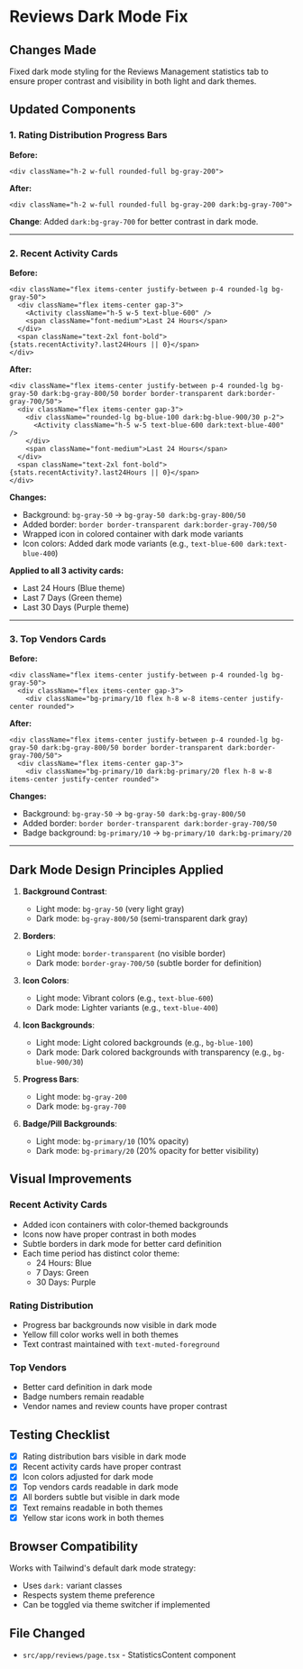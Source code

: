# Reviews Dark Mode Fix

## Changes Made

Fixed dark mode styling for the Reviews Management statistics tab to ensure proper contrast and visibility in both light and dark themes.

## Updated Components

### 1. Rating Distribution Progress Bars

**Before:**
```tsx
<div className="h-2 w-full rounded-full bg-gray-200">
```

**After:**
```tsx
<div className="h-2 w-full rounded-full bg-gray-200 dark:bg-gray-700">
```

**Change**: Added `dark:bg-gray-700` for better contrast in dark mode.

---

### 2. Recent Activity Cards

**Before:**
```tsx
<div className="flex items-center justify-between p-4 rounded-lg bg-gray-50">
  <div className="flex items-center gap-3">
    <Activity className="h-5 w-5 text-blue-600" />
    <span className="font-medium">Last 24 Hours</span>
  </div>
  <span className="text-2xl font-bold">{stats.recentActivity?.last24Hours || 0}</span>
</div>
```

**After:**
```tsx
<div className="flex items-center justify-between p-4 rounded-lg bg-gray-50 dark:bg-gray-800/50 border border-transparent dark:border-gray-700/50">
  <div className="flex items-center gap-3">
    <div className="rounded-lg bg-blue-100 dark:bg-blue-900/30 p-2">
      <Activity className="h-5 w-5 text-blue-600 dark:text-blue-400" />
    </div>
    <span className="font-medium">Last 24 Hours</span>
  </div>
  <span className="text-2xl font-bold">{stats.recentActivity?.last24Hours || 0}</span>
</div>
```

**Changes:**
- Background: `bg-gray-50` → `bg-gray-50 dark:bg-gray-800/50`
- Added border: `border border-transparent dark:border-gray-700/50`
- Wrapped icon in colored container with dark mode variants
- Icon colors: Added dark mode variants (e.g., `text-blue-600 dark:text-blue-400`)

**Applied to all 3 activity cards:**
- Last 24 Hours (Blue theme)
- Last 7 Days (Green theme)
- Last 30 Days (Purple theme)

---

### 3. Top Vendors Cards

**Before:**
```tsx
<div className="flex items-center justify-between p-4 rounded-lg bg-gray-50">
  <div className="flex items-center gap-3">
    <div className="bg-primary/10 flex h-8 w-8 items-center justify-center rounded">
```

**After:**
```tsx
<div className="flex items-center justify-between p-4 rounded-lg bg-gray-50 dark:bg-gray-800/50 border border-transparent dark:border-gray-700/50">
  <div className="flex items-center gap-3">
    <div className="bg-primary/10 dark:bg-primary/20 flex h-8 w-8 items-center justify-center rounded">
```

**Changes:**
- Background: `bg-gray-50` → `bg-gray-50 dark:bg-gray-800/50`
- Added border: `border border-transparent dark:border-gray-700/50`
- Badge background: `bg-primary/10` → `bg-primary/10 dark:bg-primary/20`

---

## Dark Mode Design Principles Applied

1. **Background Contrast**:
   - Light mode: `bg-gray-50` (very light gray)
   - Dark mode: `bg-gray-800/50` (semi-transparent dark gray)

2. **Borders**:
   - Light mode: `border-transparent` (no visible border)
   - Dark mode: `border-gray-700/50` (subtle border for definition)

3. **Icon Colors**:
   - Light mode: Vibrant colors (e.g., `text-blue-600`)
   - Dark mode: Lighter variants (e.g., `text-blue-400`)

4. **Icon Backgrounds**:
   - Light mode: Light colored backgrounds (e.g., `bg-blue-100`)
   - Dark mode: Dark colored backgrounds with transparency (e.g., `bg-blue-900/30`)

5. **Progress Bars**:
   - Light mode: `bg-gray-200`
   - Dark mode: `bg-gray-700`

6. **Badge/Pill Backgrounds**:
   - Light mode: `bg-primary/10` (10% opacity)
   - Dark mode: `bg-primary/20` (20% opacity for better visibility)

## Visual Improvements

### Recent Activity Cards
- Added icon containers with color-themed backgrounds
- Icons now have proper contrast in both modes
- Subtle borders in dark mode for better card definition
- Each time period has distinct color theme:
  - 24 Hours: Blue
  - 7 Days: Green
  - 30 Days: Purple

### Rating Distribution
- Progress bar backgrounds now visible in dark mode
- Yellow fill color works well in both themes
- Text contrast maintained with `text-muted-foreground`

### Top Vendors
- Better card definition in dark mode
- Badge numbers remain readable
- Vendor names and review counts have proper contrast

## Testing Checklist

- [x] Rating distribution bars visible in dark mode
- [x] Recent activity cards have proper contrast
- [x] Icon colors adjusted for dark mode
- [x] Top vendors cards readable in dark mode
- [x] All borders subtle but visible in dark mode
- [x] Text remains readable in both themes
- [x] Yellow star icons work in both themes

## Browser Compatibility

Works with Tailwind's default dark mode strategy:
- Uses `dark:` variant classes
- Respects system theme preference
- Can be toggled via theme switcher if implemented

## File Changed

- `src/app/reviews/page.tsx` - StatisticsContent component
